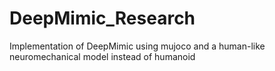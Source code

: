 # DeepMimic_Research
Implementation of DeepMimic using mujoco and a human-like neuromechanical model instead of humanoid
